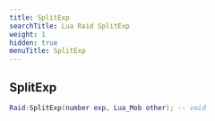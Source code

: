 ```yaml
---
title: SplitExp
searchTitle: Lua Raid SplitExp
weight: 1
hidden: true
menuTitle: SplitExp
---
```

## SplitExp
```lua
Raid:SplitExp(number exp, Lua_Mob other); -- void
```